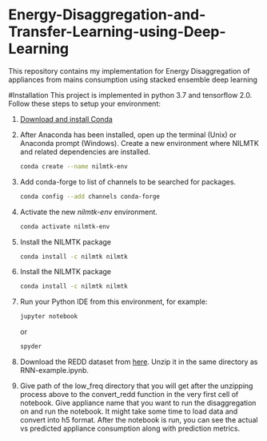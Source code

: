 # Energy-Disaggregation-and-Transfer-Learning-using-Deep-Learning
This repository contains my implementation for Energy Disaggregation of appliances from mains consumption using stacked ensemble deep learning

#Installation
This project is implemented in python 3.7 and tensorflow 2.0. Follow these steps to setup your environment:
1. [Download and install Conda](http://https://conda.io/projects/conda/en/latest/user-guide/install/index.html "Download and install Conda")

2. After Anaconda has been installed, open up the terminal (Unix) or Anaconda prompt (Windows).
Create a new environment where NILMTK and related dependencies are installed.
	```bash
	conda create --name nilmtk-env 
	```
  
3. Add conda-forge to list of channels to be searched for packages.
	```bash
	conda config --add channels conda-forge
	```

4. Activate the new *nilmtk-env* environment.

	```bash
	conda activate nilmtk-env
	```

5. Install the NILMTK package

	```bash
	conda install -c nilmtk nilmtk
	```
  
6. Install the NILMTK package

	```bash
	conda install -c nilmtk nilmtk
	```
  
7. Run your Python IDE from this environment, for example:

	```bash
	jupyter notebook
	```
	or

	```bash
	spyder
	```
  
8. Download the REDD dataset from [here](http://redd.csail.mit.edu/). Unzip it in the same directory as RNN-example.ipynb.
9. Give path of the low_freq directory that you will get after the unzipping process above to the convert_redd function in the very first cell of notebook. Give appliance name that you want to run the disaggregation on and run the notebook. It might take some time to load data and convert into h5 format. After the notebook is run, you can see the actual vs predicted appliance consumption along with prediction metrics.
